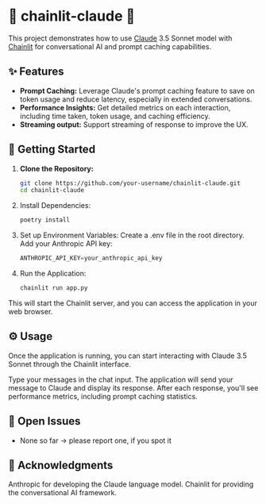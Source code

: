 # 🤖 chainlit-claude 💬

This project demonstrates how to use  [Claude](https://docs.anthropic.com/en/docs/welcome) 3.5 Sonnet model with [Chainlit](https://docs.chainlit.io/) for conversational AI and prompt caching capabilities. 

## ✨ Features

- **Prompt Caching:**  Leverage Claude's prompt caching feature to save on token usage and reduce latency, especially in extended conversations.
- **Performance Insights:**  Get detailed metrics on each interaction, including time taken, token usage, and caching efficiency.
- **Streaming output:** Support streaming of response to improve the UX.

## 🚀 Getting Started

1. **Clone the Repository:**
   ```bash
   git clone https://github.com/your-username/chainlit-claude.git
   cd chainlit-claude 
   ```
 
2. Install Dependencies:
   ```python
   poetry install
   ```
3. Set up Environment Variables:
Create a .env file in the root directory.
Add your Anthropic API key:
   ```python
   ANTHROPIC_API_KEY=your_anthropic_api_key
   ```

4. Run the Application:
   ```python
   chainlit run app.py
   ```

This will start the Chainlit server, and you can access the application in your web browser.

## ⚙️ Usage
Once the application is running, you can start interacting with Claude 3.5 Sonnet through the Chainlit interface.

Type your messages in the chat input.
The application will send your message to Claude and display its response.
After each response, you'll see performance metrics, including prompt caching statistics.

## 🚧 Open Issues
- None so far -> please report one, if you spot it

## 🙏 Acknowledgments
Anthropic for developing the Claude language model.
Chainlit for providing the conversational AI framework.
